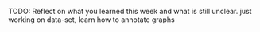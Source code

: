TODO: Reflect on what you learned this week and what is still unclear.
just working on data-set, learn how to annotate graphs